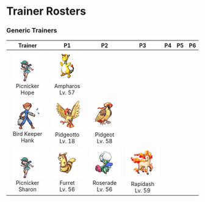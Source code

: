 # Trainer Rosters

### Generic Trainers

| Trainer | P1 | P2 | P3 | P4 | P5 | P6 |
|:-------:|:--:|:--:|:--:|:--:|:--:|:--:|
| ![Picnicker Hope](../../assets/trainers/picnicker.png "Picnicker Hope")<br>Picnicker Hope | ![Ampharos](../../assets/sprites/ampharos/front.gif "Ampharos")<br>Ampharos<br>Lv. 57 |
| ![Bird Keeper Hank](../../assets/trainers/bird_keeper.png "Bird Keeper Hank")<br>Bird Keeper Hank | ![Pidgeotto](../../assets/sprites/pidgeotto/front.gif "Pidgeotto")<br>Pidgeotto<br>Lv. 18 | ![Pidgeot](../../assets/sprites/pidgeot/front.gif "Pidgeot")<br>Pidgeot<br>Lv. 58 |
| ![Picnicker Sharon](../../assets/trainers/picnicker.png "Picnicker Sharon")<br>Picnicker Sharon | ![Furret](../../assets/sprites/furret/front.gif "Furret")<br>Furret<br>Lv. 56 | ![Roserade](../../assets/sprites/roserade/front.gif "Roserade")<br>Roserade<br>Lv. 56 | ![Rapidash](../../assets/sprites/rapidash/front.gif "Rapidash")<br>Rapidash<br>Lv. 59 |

